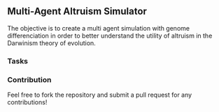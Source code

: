 ## Multi-Agent Altruism Simulator

The objective is to create a multi agent simulation with genome differenciation in order to better understand the utility of altruism in the Darwinism theory of evolution.

### Tasks

### Contribution

Feel free to fork the repository and submit a pull request for any contributions!
